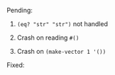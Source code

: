 Pending:
1) `(eq? "str" "str")` not handled

2) Crash on reading `#()`

3) Crash on `(make-vector 1 '())`

Fixed:
